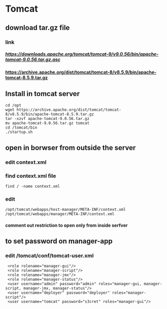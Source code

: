 # Tomcat
## download tar.gz file
### link 
##### https://downloads.apache.org/tomcat/tomcat-9/v9.0.56/bin/apache-tomcat-9.0.56.tar.gz.asc
#### https://archive.apache.org/dist/tomcat/tomcat-8/v8.5.9/bin/apache-tomcat-8.5.9.tar.gz
## Install in tomcat server
```
cd /opt
wget https://archive.apache.org/dist/tomcat/tomcat-8/v8.5.9/bin/apache-tomcat-8.5.9.tar.gz
tar -xzvf apache-tomcat-9.0.56.tar.gz
mv apache-tomcat-9.0.56.tar.gz tomcat
cd /tomcat/bin
./startup.sh
```
## open in borwser from outside the server
### edit context.xml
### find context.xml file
```
find / -name context.xml
```
### edit
```
/opt/tomcat/webapps/host-manager/META-INF/context.xml
/opt/tomcat/webapps/manager/META-INF/context.xml
```
#### comment out restriction to open only from inside serfver
## to set password on manager-app
### edit /tomcat/conf/tomcat-user.xml
```
 <role rolename="manager-gui"/>
 <role rolename="manager-script"/>
 <role rolename="manager-jmx"/>
 <role rolename="manager-status"/>
 <user username="admin" password="admin" roles="manager-gui, manager-script, manager-jmx, manager-status"/>
 <user username="deployer" password="deployer" roles="manager-script"/>
 <user username="tomcat" password="s3cret" roles="manager-gui"/>
```